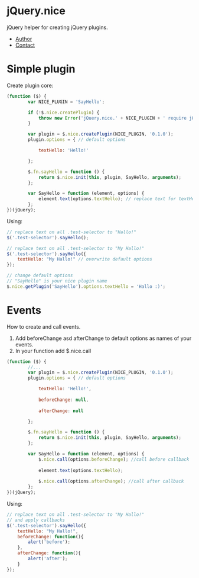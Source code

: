 # jQuery.nice

jQuery helper for creating jQuery plugins.

- [Author](http://mesour.com)
- [Contact](http://mesour.com/contact)

# Simple plugin
Create plugin core:
```javascript
(function ($) {
        var NICE_PLUGIN = 'SayHello';

        if (!$.nice.createPlugin) {
            throw new Error('jQuery.nice.' + NICE_PLUGIN + ' require jQuery.nice core.');
        }

        var plugin = $.nice.createPlugin(NICE_PLUGIN, '0.1.0');
        plugin.options = { // default options

            textHello: 'Hello!'

        };

        $.fn.sayHello = function () {
            return $.nice.init(this, plugin, SayHello, arguments);
        };

        var SayHello = function (element, options) {
            element.text(options.textHello); // replace text for textHello from options
        };
})(jQuery);
```

Using:
```javascript
// replace text on all .test-selector to "Hallo!"
$('.test-selector').sayHello();

// replace text on all .test-selector to "My Hallo!"
$('.test-selector').sayHello({
	textHello: "My Hallo!" // overwrite default options
});

// change default options
// "SayHello" is your nice plugin name
$.nice.getPlugin('SayHello').options.textHello = 'Hallo :)';
```

# Events
How to create and call events.
1. Add beforeChange asd afterChange to default options as names of your events.
2. In your function add $.nice.call

```javascript
(function ($) {
        //...
        var plugin = $.nice.createPlugin(NICE_PLUGIN, '0.1.0');
        plugin.options = { // default options

            textHello: 'Hello!',
            
            beforeChange: null,
            
            afterChange: null

        };

        $.fn.sayHello = function () {
            return $.nice.init(this, plugin, SayHello, arguments);
        };

        var SayHello = function (element, options) {
            $.nice.call(options.beforeChange); //call before callback
            
            element.text(options.textHello);
            
            $.nice.call(options.afterChange); //call after callback
        };
})(jQuery);
```

Using:
```javascript
// replace text on all .test-selector to "My Hallo!"
// and apply callbacks
$('.test-selector').sayHello({
	textHello: "My Hallo!",
	beforeChange: function(){
	    alert('before');
	},
	afterChange: function(){
	    alert('after');
	}
});
```